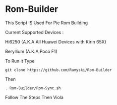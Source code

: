 # Rom-Builder
This Script IS Used For Pie Rom Building

Current Supported Devices :

Hi6250 (A.K.A All Huawei Devices with Kirin 65X)

Beryllium (A.K.A Poco F1)

To Run it Type
```
git clone https://github.com/Ramyski/Rom-Builder
```
 Then
 ```
. Rom-Builder/Rom-Sync.sh
```
Follow The Steps Then Viola
